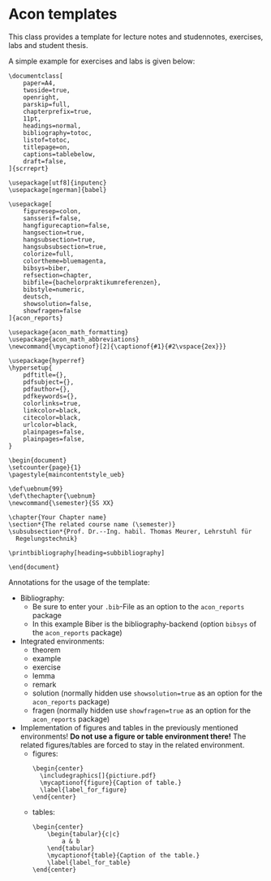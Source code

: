 # Acon templates

This class provides a template for lecture notes and studennotes, exercises, labs and student thesis.

A simple example for exercises and labs is given below:
```
\documentclass[
    paper=A4,
    twoside=true,
    openright,
    parskip=full,
    chapterprefix=true,
    11pt,
    headings=normal,
    bibliography=totoc,
    listof=totoc,
    titlepage=on,
    captions=tablebelow,
    draft=false,
]{scrreprt}

\usepackage[utf8]{inputenc}
\usepackage[ngerman]{babel}

\usepackage[
    figuresep=colon,
    sansserif=false,
    hangfigurecaption=false,
    hangsection=true,
    hangsubsection=true,
    hangsubsubsection=true,
    colorize=full,
    colortheme=bluemagenta,
    bibsys=biber,
    refsection=chapter,
    bibfile={bachelorpraktikumreferenzen},
    bibstyle=numeric,
    deutsch,
    showsolution=false,
    showfragen=false
]{acon_reports}

\usepackage{acon_math_formatting}
\usepackage{acon_math_abbreviations}
\newcommand{\mycaptionof}[2]{\captionof{#1}{#2\vspace{2ex}}}

\usepackage{hyperref}
\hypersetup{
    pdftitle={},
    pdfsubject={},
    pdfauthor={},
    pdfkeywords={},
    colorlinks=true,
    linkcolor=black,
    citecolor=black,
    urlcolor=black,
    plainpages=false,
    plainpages=false,
}

\begin{document}
\setcounter{page}{1}
\pagestyle{maincontentstyle_ueb}

\def\uebnum{99}
\def\thechapter{\uebnum}
\newcommand{\semester}{SS XX}

\chapter{Your Chapter name}
\section*{The related course name (\semester)}
\subsubsection*{Prof. Dr.--Ing. habil. Thomas Meurer, Lehrstuhl für
  Regelungstechnik}

\printbibliography[heading=subbibliography]

\end{document}
```
Annotations for the usage of the template:
* Bibliography:
	* Be sure to enter your ```.bib```-File as an option to the ```acon_reports``` package
	* In this example Biber is the bibliography-backend (option ```bibsys``` of the ```acon_reports``` package)
* Integrated environments:
	* theorem
	* example
	* exercise
	* lemma
	* remark
	* solution (normally hidden use ```showsolution=true``` as an option for the ```acon_reports``` package)
	* fragen (normally hidden use ```showfragen=true``` as an option for the ```acon_reports``` package)
* Implementation of figures and tables in the previously mentioned environments! **Do not use a figure or table environment there!** The related figures/tables are forced to stay in the related environment.
	* figures:
	 	```
		\begin{center}
		  \includegraphics[]{pictiure.pdf}
		  \mycaptionof{figure}{Caption of table.}
		  \label{label_for_figure}
		\end{center}
		```
	* tables:
	 	```
		\begin{center}
			\begin{tabular}{c|c}
				a & b
			\end{tabular}
			\mycaptionof{table}{Caption of the table.}
			\label{label_for_table}
		\end{center}
		```
